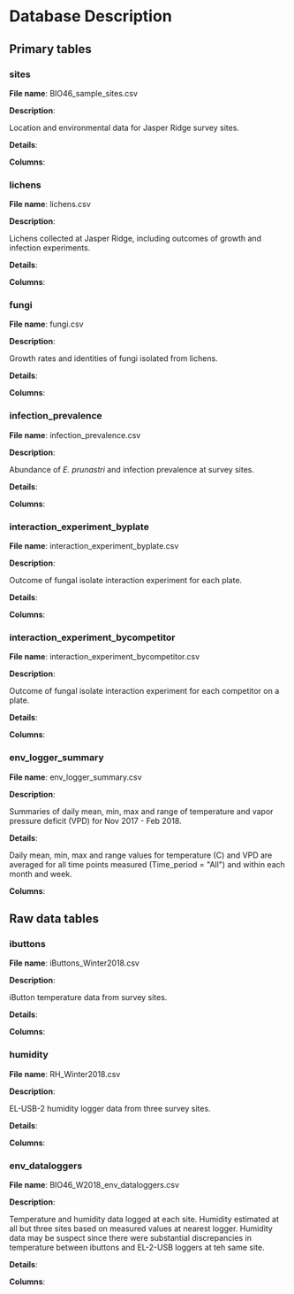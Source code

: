 # Database Description

## Primary tables

### sites

**File name**: BIO46_sample_sites.csv

**Description**:

Location and environmental data for Jasper Ridge survey sites.

**Details**:


**Columns**:



### lichens

**File name**: lichens.csv

**Description**: 

Lichens collected at Jasper Ridge, including outcomes of growth and infection experiments.

**Details**:


**Columns**:


### fungi

**File name**: fungi.csv

**Description**:

Growth rates and identities of fungi isolated from lichens.

**Details**:


**Columns**:



### infection_prevalence

**File name**: infection_prevalence.csv

**Description**: 

Abundance of *E. prunastri* and infection prevalence at survey sites. 

**Details**:


**Columns**:



### interaction_experiment_byplate

**File name**: interaction_experiment_byplate.csv

**Description**: 

Outcome of fungal isolate interaction experiment for each plate.

**Details**:


**Columns**:



### interaction_experiment_bycompetitor

**File name**: interaction_experiment_bycompetitor.csv

**Description**:

Outcome of fungal isolate interaction experiment for each competitor on a plate.

**Details**:


**Columns**:


### env_logger_summary

**File name**: env_logger_summary.csv

**Description**:

Summaries of daily mean, min, max and range of temperature and vapor pressure deficit (VPD) for Nov 2017 - Feb 2018.

**Details**:

Daily mean, min, max and range values for temperature (C) and VPD are averaged for all time points measured (Time_period = "All") and within each month and week.


**Columns**:

## Raw data tables

### ibuttons

**File name**: iButtons_Winter2018.csv

**Description**:

iButton temperature data from survey sites.

**Details**:


**Columns**:


### humidity

**File name**: RH_Winter2018.csv

**Description**:

EL-USB-2 humidity logger data from three survey sites.

**Details**:


**Columns**:


### env_dataloggers

**File name**: BIO46_W2018_env_dataloggers.csv

**Description**:

Temperature and humidity data logged at each site. Humidity estimated at all but three sites based on measured values at nearest logger. Humidity data may be suspect since there were substantial discrepancies in temperature between ibuttons and EL-2-USB loggers at teh same site.

**Details**:


**Columns**:

